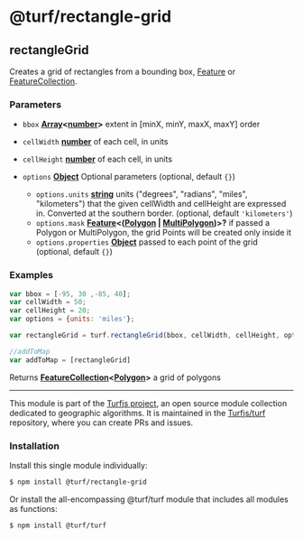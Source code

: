 # @turf/rectangle-grid

<!-- Generated by documentation.js. Update this documentation by updating the source code. -->

## rectangleGrid

Creates a grid of rectangles from a bounding box, [Feature][1] or [FeatureCollection][2].

### Parameters

*   `bbox` **[Array][3]<[number][4]>** extent in \[minX, minY, maxX, maxY] order
*   `cellWidth` **[number][4]** of each cell, in units
*   `cellHeight` **[number][4]** of each cell, in units
*   `options` **[Object][5]** Optional parameters (optional, default `{}`)

    *   `options.units` **[string][6]** units ("degrees", "radians", "miles", "kilometers") that the given cellWidth
        and cellHeight are expressed in. Converted at the southern border. (optional, default `'kilometers'`)
    *   `options.mask` **[Feature][7]<([Polygon][8] | [MultiPolygon][9])>?** if passed a Polygon or MultiPolygon,
        the grid Points will be created only inside it
    *   `options.properties` **[Object][5]** passed to each point of the grid (optional, default `{}`)

### Examples

```javascript
var bbox = [-95, 30 ,-85, 40];
var cellWidth = 50;
var cellHeight = 20;
var options = {units: 'miles'};

var rectangleGrid = turf.rectangleGrid(bbox, cellWidth, cellHeight, options);

//addToMap
var addToMap = [rectangleGrid]
```

Returns **[FeatureCollection][10]<[Polygon][8]>** a grid of polygons

[1]: https://tools.ietf.org/html/rfc7946#section-3.2

[2]: https://tools.ietf.org/html/rfc7946#section-3.3

[3]: https://developer.mozilla.org/docs/Web/JavaScript/Reference/Global_Objects/Array

[4]: https://developer.mozilla.org/docs/Web/JavaScript/Reference/Global_Objects/Number

[5]: https://developer.mozilla.org/docs/Web/JavaScript/Reference/Global_Objects/Object

[6]: https://developer.mozilla.org/docs/Web/JavaScript/Reference/Global_Objects/String

[7]: https://tools.ietf.org/html/rfc7946#section-3.2

[8]: https://tools.ietf.org/html/rfc7946#section-3.1.6

[9]: https://tools.ietf.org/html/rfc7946#section-3.1.7

[10]: https://tools.ietf.org/html/rfc7946#section-3.3

<!-- This file is automatically generated. Please don't edit it directly. If you find an error, edit the source file of the module in question (likely index.js or index.ts), and re-run "yarn docs" from the root of the turf project. -->

---

This module is part of the [Turfjs project](https://turfjs.org/), an open source module collection dedicated to geographic algorithms. It is maintained in the [Turfjs/turf](https://github.com/Turfjs/turf) repository, where you can create PRs and issues.

### Installation

Install this single module individually:

```sh
$ npm install @turf/rectangle-grid
```

Or install the all-encompassing @turf/turf module that includes all modules as functions:

```sh
$ npm install @turf/turf
```
